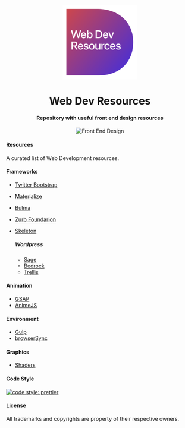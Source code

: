 <h1 align="center">
  <a href="./assets/logo.png"><img src="./assets/logo.png" alt="Web Development Icon" width="200" height="auto"></a>
  <br>
  <br>
  Web Dev Resources
</h1>

<h4 align="center">Repository with useful front end design resources</h4>

<p align="center">
  <img src="https://img.shields.io/badge/field-Front%20End%20Design-7a36a4.svg" alt="Front End Design">
</p>

#### Resources

A curated list of Web Development resources.

#### Frameworks

* [Twitter Bootstrap](https://github.com/twbs/bootstrap)
* [Materialize](https://github.com/Dogfalo/materialize)
* [Bulma](https://github.com/jgthms/bulma)
* [Zurb Foundarion](https://github.com/zurb/foundation-zurb-template)
* [Skeleton](https://github.com/dhg/Skeleton)

  ##### Wordpress

	* [Sage](https://roots.io/sage/)
	* [Bedrock](https://roots.io/bedrock/)
	* [Trellis](https://roots.io/trellis/)

#### Animation

* [GSAP](https://github.com/greensock/GreenSock-JS/)
* [AnimeJS](https://github.com/juliangarnier/anime/)

#### Environment

* [Gulp](https://github.com/gulpjs/gulp)
* [browserSync](https://github.com/Browsersync/browser-sync)

#### Graphics

* [Shaders](https://thebookofshaders.com/01/)

#### Code Style

[![code style: prettier](https://img.shields.io/badge/code_style-prettier-7a36a4.svg)](https://github.com/prettier/prettier)

#### License

All trademarks and copyrights are property of their respective owners.
